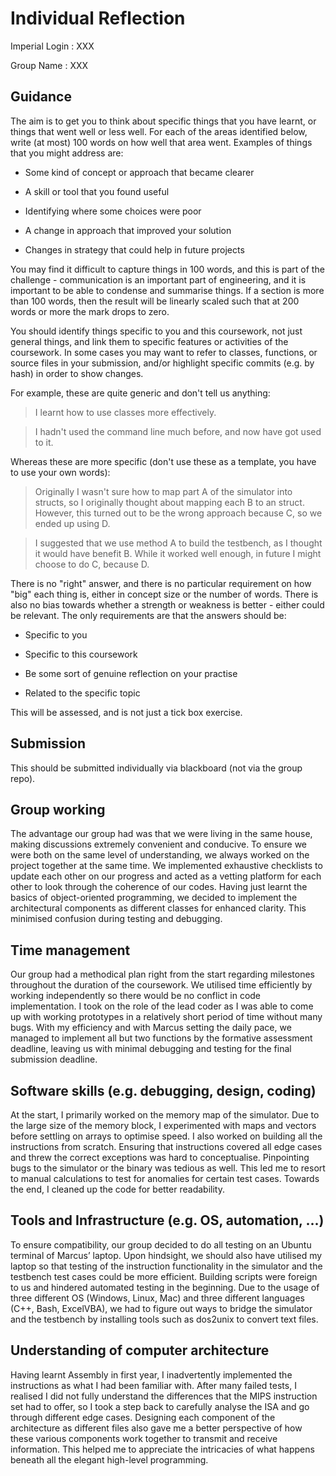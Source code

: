 Individual Reflection
=====================

Imperial Login : XXX

Group Name : XXX

Guidance
--------

The aim is to get you to think about specific things that you
have learnt, or things that went well or less well. For each
of the areas identified below, write (at most) 100 words on how
well that area went. Examples of things that you might address
are:

- Some kind of concept or approach that became clearer

- A skill or tool that you found useful

- Identifying where some choices were poor

- A change in approach that improved your solution

- Changes in strategy that could help in future projects

You may find it difficult to capture things in 100 words,
and this is part of the challenge - communication is
an important part of engineering, and it is important to
be able to condense and summarise things. If a section
is more than 100 words, then the result will be linearly
scaled such that at 200 words or more the mark drops to zero.

You should identify things specific to you and this coursework,
not just general things, and link them to specific features or
activities of the coursework. In some cases you may want to refer
to classes, functions, or source files in your submission,
and/or highlight specific commits (e.g. by hash) in order to
show changes.

For example, these are quite generic and don't tell us anything:

> I learnt how to use classes more effectively.

> I hadn't used the command line much before, and now have got used to it.

Whereas these are more specific (don't use these as a template, you
have to use your own words):

> Originally I wasn't sure how to map part A of the simulator into
> structs, so I originally thought about mapping each B to an
> struct. However, this turned out to be the wrong approach
> because C, so we ended up using D.

> I suggested that we use method A to build the testbench, as I
> thought it would have benefit B. While it worked well enough,
> in future I might choose to do C, because D. 

There is no "right" answer, and there is no particular
requirement on how "big" each thing is, either in concept
size or the number of words. There is also no bias towards
whether a strength or weakness is better - either could be
relevant. The only requirements are that the answers should be:

- Specific to you

- Specific to this coursework

- Be some sort of genuine reflection on your practise

- Related to the specific topic

This will be assessed, and is not just a tick box exercise.

Submission
----------

This should be submitted individually via blackboard (not
via the group repo).

Group working
-------------

The advantage our group had was that we were living in the same house, making discussions extremely convenient and conducive. To ensure we were both on the same level of understanding, we always worked on the project together at the same time. We implemented exhaustive checklists to update each other on our progress and acted as a vetting platform for each other to look through the coherence of our codes. Having just learnt the basics of object-oriented programming, we decided to implement the architectural components as different classes for enhanced clarity. This minimised confusion during testing and debugging.


Time management
---------------

Our group had a methodical plan right from the start regarding milestones throughout the duration of the coursework. We utilised time efficiently by working independently so there would be no conflict in code implementation. I took on the role of the lead coder as I was able to come up with working prototypes in a relatively short period of time without many bugs. With my efficiency and with Marcus setting the daily pace, we managed to implement all but two functions by the formative assessment deadline, leaving us with minimal debugging and testing for the final submission deadline.


Software skills (e.g. debugging, design, coding)
------------------------------------------------

At the start, I primarily worked on the memory map of the simulator. Due to the large size of the memory block, I experimented with maps and vectors before settling on arrays to optimise speed. I also worked on building all the instructions from scratch. Ensuring that instructions covered all edge cases and threw the correct exceptions was hard to conceptualise. Pinpointing bugs to the simulator or the binary was tedious as well. This led me to resort to manual calculations to test for anomalies for certain test cases. Towards the end, I cleaned up the code for better readability.


Tools and Infrastructure (e.g. OS, automation, ...)
---------------------------------------------------

To ensure compatibility, our group decided to do all testing on an Ubuntu terminal of Marcus’ laptop. Upon hindsight, we should also have utilised my laptop so that testing of the instruction functionality in the simulator and the testbench test cases could be more efficient. Building scripts were foreign to us and hindered automated testing in the beginning. Due to the usage of three different OS (Windows, Linux, Mac) and three different languages (C++, Bash, ExcelVBA), we had to figure out ways to bridge the simulator and the testbench by installing tools such as dos2unix to convert text files.


Understanding of computer architecture
--------------------------------------

Having learnt Assembly in first year, I inadvertently implemented the instructions as what I had been familiar with. After many failed tests, I realised I did not fully understand the differences that the MIPS instruction set had to offer, so I took a step back to carefully analyse the ISA and go through different edge cases. Designing each component of the architecture as different files also gave me a better perspective of how these various components work together to transmit and receive information. This helped me to appreciate the intricacies of what happens beneath all the elegant high-level programming.
